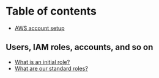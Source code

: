 # Table of contents

* [AWS account setup](README.md)

## Users, IAM roles, accounts, and so on

* [What is an initial role?](iam/what-is-an-initial-role.md)
* [What are our standard roles?](iam/what-are-out-standard-roles)
